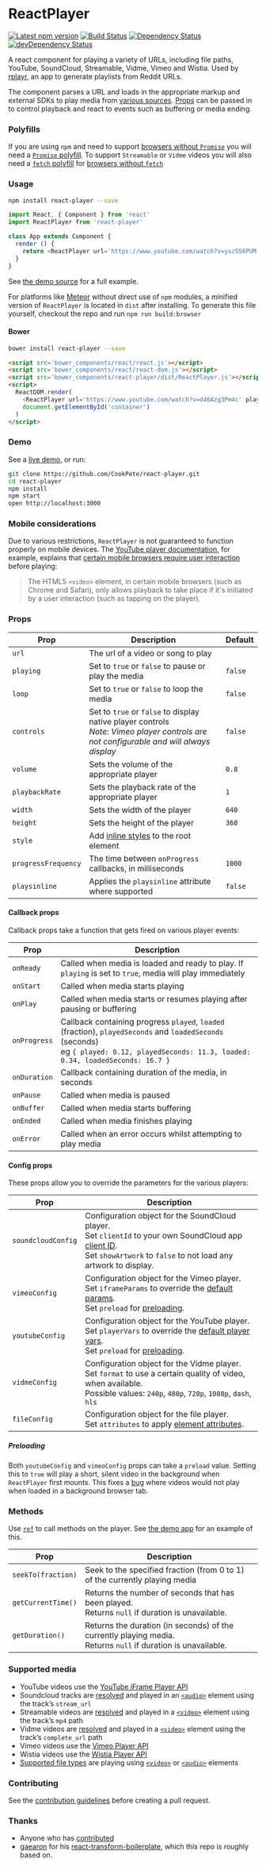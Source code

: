 ReactPlayer
===========

[![Latest npm version](https://img.shields.io/npm/v/react-player.svg)](https://www.npmjs.com/package/react-player)
[![Build Status](https://img.shields.io/travis/CookPete/react-player/master.svg)](https://travis-ci.org/CookPete/react-player)
[![Dependency Status](https://img.shields.io/david/CookPete/react-player.svg)](https://david-dm.org/CookPete/react-player)
[![devDependency Status](https://img.shields.io/david/dev/CookPete/react-player.svg)](https://david-dm.org/CookPete/react-player?type=dev)

A react component for playing a variety of URLs, including file paths, YouTube, SoundCloud, Streamable, Vidme, Vimeo and Wistia. Used by [rplayr](http://rplayr.com), an app to generate playlists from Reddit URLs.

The component parses a URL and loads in the appropriate markup and external SDKs to play media from [various sources](#supported-media). [Props](#props) can be passed in to control playback and react to events such as buffering or media ending.

### Polyfills

If you are using `npm` and need to support [browsers without `Promise`](http://caniuse.com/#feat=promises) you will need a [`Promise` polyfill](https://github.com/stefanpenner/es6-promise). To support `Streamable` or `Vidme` videos you will also need a [`fetch` polyfill](https://github.com/github/fetch) for [browsers without `fetch`](http://caniuse.com/#feat=fetch)

### Usage

```bash
npm install react-player --save
```

```js
import React, { Component } from 'react'
import ReactPlayer from 'react-player'

class App extends Component {
  render () {
    return <ReactPlayer url='https://www.youtube.com/watch?v=ysz5S6PUM-U' playing />
  }
}
```

See [the demo source](https://github.com/CookPete/react-player/blob/master/src/demo/App.js) for a full example.

For platforms like [Meteor](https://www.meteor.com) without direct use of `npm` modules, a minified version of `ReactPlayer` is located in `dist` after installing. To generate this file yourself, checkout the repo and run `npm run build:browser`

#### Bower

```bash
bower install react-player --save
```

```html
<script src='bower_components/react/react.js'></script>
<script src='bower_components/react/react-dom.js'></script>
<script src='bower_components/react-player/dist/ReactPlayer.js'></script>
<script>
  ReactDOM.render(
    <ReactPlayer url='https://www.youtube.com/watch?v=d46Azg3Pm4c' playing />,
    document.getElementById('container')
  )
</script>
```

### Demo

See a [live demo](http://cookpete.com/react-player), or run:

```bash
git clone https://github.com/CookPete/react-player.git
cd react-player
npm install
npm start
open http://localhost:3000
```

### Mobile considerations

Due to various restrictions, `ReactPlayer` is not guaranteed to function properly on mobile devices. The [YouTube player documentation](https://developers.google.com/youtube/iframe_api_reference), for example, explains that [certain mobile browsers require user interaction](https://developers.google.com/youtube/iframe_api_reference#Mobile_considerations) before playing:

> The HTML5 `<video>` element, in certain mobile browsers (such as Chrome and Safari), only allows playback to take place if it's initiated by a user interaction (such as tapping on the player).

### Props

Prop | Description | Default
---- | ----------- | -------
`url` | The url of a video or song to play
`playing` | Set to `true` or `false` to pause or play the media | `false`
`loop` | Set to `true` or `false` to loop the media | `false`
`controls` | Set to `true` or `false` to display native player controls<br />*Note: Vimeo player controls are not configurable and will always display* | `false`
`volume` | Sets the volume of the appropriate player | `0.8`
`playbackRate` | Sets the playback rate of the appropriate player | `1`
`width` | Sets the width of the player | `640`
`height` | Sets the height of the player | `360`
`style` | Add [inline styles](https://facebook.github.io/react/tips/inline-styles.html) to the root element
`progressFrequency` | The time between `onProgress` callbacks, in milliseconds | `1000`
`playsinline` | Applies the `playsinline` attribute where supported | `false`

#### Callback props

Callback props take a function that gets fired on various player events:

Prop | Description
---- | -----------
`onReady` | Called when media is loaded and ready to play. If `playing` is set to `true`, media will play immediately
`onStart` | Called when media starts playing
`onPlay` | Called when media starts or resumes playing after pausing or buffering
`onProgress` | Callback containing progress `played`, `loaded` (fraction), `playedSeconds` and `loadedSeconds` (seconds)<br />eg `{ played: 0.12, playedSeconds: 11.3, loaded: 0.34, loadedSeconds: 16.7 }`
`onDuration` | Callback containing duration of the media, in seconds
`onPause` | Called when media is paused
`onBuffer` | Called when media starts buffering
`onEnded` | Called when media finishes playing
`onError` | Called when an error occurs whilst attempting to play media

#### Config props

These props allow you to override the parameters for the various players:

Prop | Description
---- | -----------
`soundcloudConfig` | Configuration object for the SoundCloud player.<br />Set `clientId` to your own SoundCloud app [client ID](https://soundcloud.com/you/apps).<br />Set `showArtwork` to `false` to not load any artwork to display.
`vimeoConfig` | Configuration object for the Vimeo player.<br />Set `iframeParams` to override the [default params](https://developer.vimeo.com/player/embedding#universal-parameters).<br />Set `preload` for [preloading](#preloading).
`youtubeConfig` | Configuration object for the YouTube player.<br />Set `playerVars` to override the [default player vars](https://developers.google.com/youtube/player_parameters?playerVersion=HTML5).<br />Set `preload` for [preloading](#preloading).
`vidmeConfig` | Configuration object for the Vidme player.<br />Set `format` to use a certain quality of video, when available.<br />Possible values: `240p`, `480p`, `720p`, `1080p`, `dash`, `hls`
`fileConfig` | Configuration object for the file player.<br />Set `attributes` to apply [element attributes](https://developer.mozilla.org/en/docs/Web/HTML/Element/video#Attributes).

##### Preloading

Both `youtubeConfig` and `vimeoConfig` props can take a `preload` value. Setting this to `true` will play a short, silent video in the background when `ReactPlayer` first mounts. This fixes a [bug](https://github.com/CookPete/react-player/issues/7) where videos would not play when loaded in a background browser tab.

### Methods

Use [`ref`](https://facebook.github.io/react/docs/refs-and-the-dom.html) to call methods on the player. See [the demo app](src/demo/App.js) for an example of this.

Prop | Description
---- | -----------
`seekTo(fraction)` | Seek to the specified fraction (from 0 to 1) of the currently playing media
`getCurrentTime()` | Returns the number of seconds that has been played.<br >Returns `null` if duration is unavailable.
`getDuration()` | Returns the duration (in seconds) of the currently playing media.<br >Returns `null` if duration is unavailable.

### Supported media

* YouTube videos use the [YouTube iFrame Player API](https://developers.google.com/youtube/iframe_api_reference)
* Soundcloud tracks are [resolved](https://developers.soundcloud.com/docs/api/reference#resolve) and played in an [`<audio>`](https://developer.mozilla.org/en/docs/Web/HTML/Element/audio) element using the track’s `stream_url`
* Streamable videos are [resolved](https://streamable.com/documentation#retrieve-video) and played in a [`<video>`](https://developer.mozilla.org/en/docs/Web/HTML/Element/video) element using the track’s `mp4` path
* Vidme videos are [resolved](https://docs.vid.me/#api-Video-DetailByURL) and played in a [`<video>`](https://developer.mozilla.org/en/docs/Web/HTML/Element/video) element using the track’s `complete_url` path
* Vimeo videos use the [Vimeo Player API](https://developer.vimeo.com/player/js-api)
* Wistia videos use the [Wistia Player API](https://wistia.com/doc/player-api)
* [Supported file types](https://github.com/CookPete/react-player/blob/master/src/players/FilePlayer.js#L5-L6) are playing using [`<video>`](https://developer.mozilla.org/en/docs/Web/HTML/Element/video) or [`<audio>`](https://developer.mozilla.org/en/docs/Web/HTML/Element/audio) elements

### Contributing

See the [contribution guidelines](https://github.com/CookPete/react-player/blob/master/CONTRIBUTING.md) before creating a pull request.

### Thanks

* Anyone who has [contributed](https://github.com/CookPete/react-player/graphs/contributors)
* [gaearon](https://github.com/gaearon) for his [react-transform-boilerplate](https://github.com/gaearon/react-transform-boilerplate), which this repo is roughly based on.
